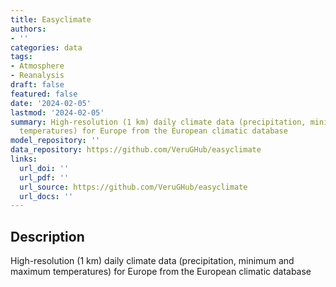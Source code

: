 ```yaml
---
title: Easyclimate
authors:
- ''
categories: data
tags:
- Atmosphere
- Reanalysis
draft: false
featured: false
date: '2024-02-05'
lastmod: '2024-02-05'
summary: High-resolution (1 km) daily climate data (precipitation, minimum and maximum
  temperatures) for Europe from the European climatic database
model_repository: ''
data_repository: https://github.com/VeruGHub/easyclimate
links:
  url_doi: ''
  url_pdf: ''
  url_source: https://github.com/VeruGHub/easyclimate
  url_docs: ''
---
```


## Description

High-resolution (1 km) daily climate data (precipitation, minimum and maximum temperatures) for Europe from the European climatic database

